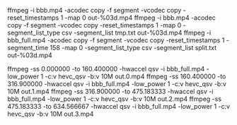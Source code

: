 
ffmpeg -i bbb.mp4 -acodec copy -f segment -vcodec copy -reset_timestamps 1 -map 0 out-%03d.mp4
ffmpeg -i bbb.mp4 -acodec copy -f segment -vcodec copy -reset_timestamps 1 -map 0 -segment_list_type csv -segment_list tmp.txt out-%03d.mp4
ffmpeg -i bbb_full.mp4 -acodec copy -f segment -vcodec copy -reset_timestamps 1 -segment_time 158 -map 0 -segment_list_type csv -segment_list split.txt out-%03d.mp4

ffmpeg -ss 0.000000   -to 160.400000 -hwaccel qsv -i bbb_full.mp4 -low_power 1 -c:v hevc_qsv -b:v 10M out.0.mp4
ffmpeg -ss 160.400000 -to 316.900000 -hwaccel qsv -i bbb_full.mp4 -low_power 1 -c:v hevc_qsv -b:v 10M out.1.mp4
ffmpeg -ss 316.900000 -to 475.183333 -hwaccel qsv -i bbb_full.mp4 -low_power 1 -c:v hevc_qsv -b:v 10M out.2.mp4
ffmpeg -ss 475.183333 -to 634.566667 -hwaccel qsv -i bbb_full.mp4 -low_power 1 -c:v hevc_qsv -b:v 10M out.3.mp4

